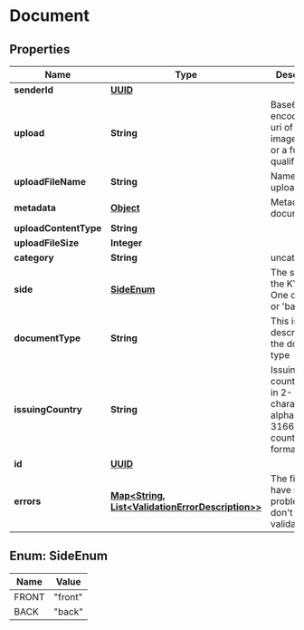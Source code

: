 

# Document

## Properties

Name | Type | Description | Notes
------------ | ------------- | ------------- | -------------
**senderId** | [**UUID**](UUID.md) |  |  [optional]
**upload** | **String** | Base64 encoded data uri of an image/pdf file or a fully qualified url | 
**uploadFileName** | **String** | Name of the upload | 
**metadata** | [**Object**](.md) | Metadata of document |  [optional]
**uploadContentType** | **String** |  |  [optional]
**uploadFileSize** | **Integer** |  |  [optional]
**category** | **String** | uncategorised |  [optional]
**side** | [**SideEnum**](#SideEnum) | The side of the KYC ID. One of &#39;front&#39; or &#39;back&#39; |  [optional]
**documentType** | **String** | This is a brief description of the document type |  [optional]
**issuingCountry** | **String** | Issuing country of ID in 2-character alpha ISO 3166-2 country format |  [optional]
**id** | [**UUID**](UUID.md) |  |  [optional]
**errors** | [**Map&lt;String, List&lt;ValidationErrorDescription&gt;&gt;**](List.md) | The fields that have some problems and don&#39;t pass validation |  [optional]



## Enum: SideEnum

Name | Value
---- | -----
FRONT | &quot;front&quot;
BACK | &quot;back&quot;



